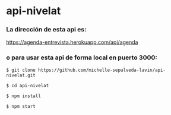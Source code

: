 # api-nivelat

### La dirección de esta api es:
https://agenda-entrevista.herokuapp.com/api/agenda

### o para usar esta api de forma local en puerto 3000:

  ```
  $ git clone https://github.com/michelle-sepulveda-lavin/api-nivelat.git
  ```
  
  ```
  $ cd api-nivelat
  ```
  
  ```
  $ npm install
  ```
   ```
  $ npm start
  ```
  
